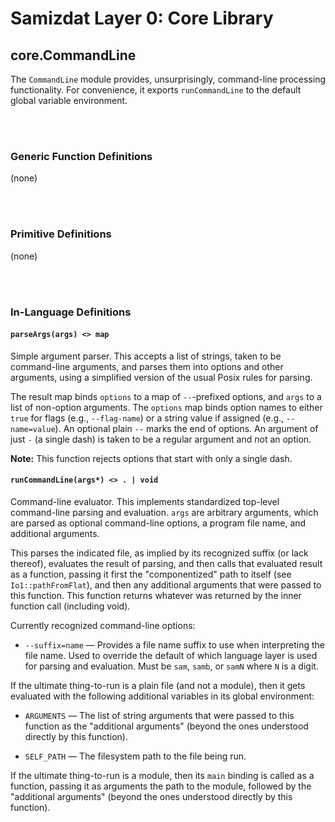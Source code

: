 Samizdat Layer 0: Core Library
==============================

core.CommandLine
----------------

The `CommandLine` module provides, unsurprisingly, command-line processing
functionality. For convenience, it exports `runCommandLine` to the default
global variable environment.

<br><br>
### Generic Function Definitions

(none)


<br><br>
### Primitive Definitions

(none)


<br><br>
### In-Language Definitions

#### `parseArgs(args) <> map`

Simple argument parser. This accepts a list of strings, taken to be
command-line arguments, and parses them into options and other arguments,
using a simplified version of the usual Posix rules for parsing.

The result map binds `options` to a map of `--`-prefixed options, and `args`
to a list of non-option arguments. The `options` map binds option names to
either `true` for flags (e.g., `--flag-name`) or a string value if assigned
(e.g., `--name=value`). An optional plain `--` marks the end of options. An
argument of just `-` (a single dash) is taken to be a regular argument and
not an option.

**Note:** This function rejects options that start with only a single dash.

#### `runCommandLine(args*) <> . | void`

Command-line evaluator. This implements standardized top-level command-line
parsing and evaluation. `args` are arbitrary arguments, which are parsed as
optional command-line options, a program file name, and additional arguments.

This parses the indicated file, as implied by its recognized suffix
(or lack thereof), evaluates the result of parsing, and then calls that
evaluated result as a function, passing it first the "componentized"
path to itself (see `Io1::pathFromFlat`), and then any additional
arguments that were passed to this function. This function returns whatever
was returned by the inner function call (including void).

Currently recognized command-line options:

* `--suffix=name` &mdash; Provides a file name suffix to use when interpreting
  the file name. Used to override the default of which language layer is
  used for parsing and evaluation. Must be `sam`, `samb`, or `samN` where `N`
  is a digit.

If the ultimate thing-to-run is a plain file (and not a module), then it
gets evaluated with the following additional variables in its global
environment:

* `ARGUMENTS` &mdash; The list of string arguments that were passed to this
  function as the "additional arguments" (beyond the ones understood directly
  by this function).

* `SELF_PATH` &mdash; The filesystem path to the file being run.

If the ultimate thing-to-run is a module, then its `main` binding is called
as a function, passing it as arguments the path to the module, followed by
the "additional arguments" (beyond the ones understood directly by this
function).
